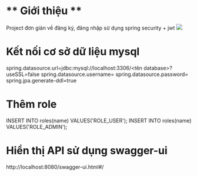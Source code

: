 # ** Giới thiệu **
Project đơn giản về đăng ký, đăng nhập sử dụng spring security + jwt
<img src="https://www.google.com/url?sa=i&url=https%3A%2F%2Fwww.youtube.com%2Fwatch%3Fv%3D-HYrUs1ZCLI&psig=AOvVaw0-SlYySKXjgHReELUiybBB&ust=1582711881108000&source=images&cd=vfe&ved=0CAIQjRxqFwoTCPjqybC77OcCFQAAAAAdAAAAABAD">
# Kết nối cơ sở dữ liệu mysql
spring.datasource.url=jdbc:mysql://localhost:3306/<tên database>?useSSL=false
spring.datasource.username=<username>
spring.datasource.password=<password>
spring.jpa.generate-ddl=true
  
# Thêm role
INSERT INTO roles(name) VALUES('ROLE_USER');
INSERT INTO roles(name) VALUES('ROLE_ADMIN');

# Hiển thị API sử dụng swagger-ui
http://localhost:8080/swagger-ui.html#/
